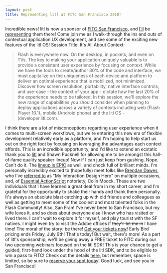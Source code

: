 ```yaml
---
layout: post
title: Representing litl at FITC San Francisco 2010!
---
```


Incredible news! litl is now a sponsor of <a href="http://fitc.ca/sf">FITC San Francisco</a>, and <a href="http://www.fitc.ca/events/speakers/speaker.cfm?event=110&amp;speaker_id=12911">I'll</a> be <a href="http://www.fitc.ca/events/presentations/presentation.cfm?event=110&amp;presentation_id=1307">representing</a> them there! Come join me as I walk-through the ins and outs of contextual application UX development, and see some of the exciting new features of the litl OS! Session Title: It's All About Context: 

> Flash is everywhere now. On the desktop, in pockets, and even on TVs. The key to making your application uniquely valuable is to provide a consistent user experience by focusing on context. While we have the tools to create/author 80% of the code and interface, we must capitalize on the uniqueness of each device and platform to deliver an optimal experience that is mobilized, not minimized. Discover how screen resolution, portability, native interface controls, and use-case - the context of your app - dictate how the last 20% of the experience needs to be tailored. In this session, we'll explore the new range of capabilities you should consider when planning to deploy applications across a variety of contexts including web (Flash Player 10.1), mobile (Android phone) and the litl OS - (developer.litl.com).

I think there are a lot of misconceptions regarding user experience when it comes to multi-screen workflows, but we're entering this new era of flexible development relatively early as a platform, and I'm hoping to help start us out on the right foot by focusing on leveraging the advantages each context affords.  This is an incredible opportunity, and I'd like to extend an ecstatic thank you to <a href="http://litl.com">litl</a> and Shawn Pucknell for allowing me to be amongst this hall-of-fame quality speaker lineup! Now if I can just keep from gushing. Nope. Can't do it. The <a href="http://www.fitc.ca/events/speakers/?event=110">lineup is EPIC</a> as well, and chock full of brilliant minds. I'm personally incredibly excited to (hopefully) meet folks like <a href="http://twitter.com/brendandawes">Brendan Dawes</a>, who I've <a href="http://insideria.com/2009/10/getting-started-with-multitouc.html">referred to</a> as "My Interaction Design Hero" on multiple occasions, and, of <a href="http://www.moock.org/eas3/">Essential ActionScript</a> notoriety, Colin Moock. These are two individuals that I have learned a great deal from in my short career, and I'm grateful for the opportunity to shake their hands and thank them personally. It's always an absolute blast catching up with old friends and colleagues as well as getting to meet some of the coolest and most talented folks in the Flash Community!  Also, San Fran! I've never been to San Francisco, but my wife loves it, and so does about everyone else I know who has visited or lived there. I can't wait to explore it for myself, and play tourist with the SF natives. I might even try to visit the Adobe offices if <del datetime="2010-07-08T18:23:52+00:00">they'll let me in</del> I have time!  The moral of the story: be there! <a href="http://fitcsanfran2010.eventbrite.com/">Get your tickets now</a>! Early Bird pricing ends Friday, July 9th! That's today! But wait, there's more! As a part of litl's sponsorship, we'll be giving away a FREE ticket to FITC during our two upcoming webinars focused on the litl SDK! This is your chance to get a guided, first-hand look under the hood of the litl SDK, and to be eligible to win a pass to FITC! Check out the details <a href="http://devblog.litl.com/code/join-us-for-litls-developer-webinar/">here</a>, but remember, space is limited, so be sure to <a href="http://devblog.litl.com/code/join-us-for-litls-developer-webinar/">reserve your spot today</a>!   Good luck, and see you in San Francisco!